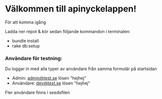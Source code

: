 # Välkommen till apinyckelappen!

För att komma igång

Ladda ner repot & kör sedan följande kommandon i terminalen:
* bundle install
* rake db:setup

### Användare för testning:
Du loggar in med alla typer av användare från samma formulär på startsidan

- Admin: admin@test.se  lösen "hejhej" 
- Användare: dev@test.se lösen "hejhej"

Fler användare finns i seedsfilen
